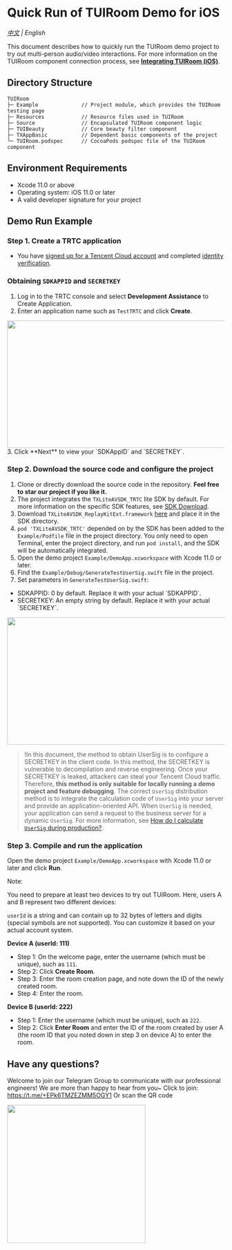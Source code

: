 # Quick Run of TUIRoom Demo for iOS
_[中文](README.md) | English_

This document describes how to quickly run the TUIRoom demo project to try out multi-person audio/video interactions. For more information on the TUIRoom component connection process, see **[Integrating TUIRoom (iOS)](https://www.tencentcloud.com/document/product/647/37284)**.


## Directory Structure

```
TUIRoom
├─ Example              // Project module, which provides the TUIRoom testing page
├─ Resources            // Resource files used in TUIRoom
├─ Source               // Encapsulated TUIRoom component logic
├─ TUIBeauty            // Core beauty filter component
├─ TXAppBasic           // Dependent basic components of the project
└─ TUIRoom.podspec      // CocoaPods podspec file of the TUIRoom component

```

## Environment Requirements
- Xcode 11.0 or above
- Operating system: iOS 11.0 or later
- A valid developer signature for your project
  
## Demo Run Example

### Step 1. Create a TRTC application
- You have [signed up for a Tencent Cloud account](https://intl.cloud.tencent.com/document/product/378/17985) and completed [identity verification](https://intl.cloud.tencent.com/document/product/378/3629).
  
### Obtaining `SDKAPPID` and `SECRETKEY`
1. Log in to the TRTC console and select **Development Assistance** to Create Application.
2. Enter an application name such as `TestTRTC` and click **Create**.
<img src="https://main.qcloudimg.com/raw/169391f6711857dca6ed8cfce7b391bd.png" width="650" height="295"/>
3. Click **Next** to view your `SDKAppID` and `SECRETKEY`.

### Step 2. Download the source code and configure the project

1. Clone or directly download the source code in the repository. **Feel free to star our project if you like it.**
2. The project integrates the `TXLiteAVSDK_TRTC` lite SDK by default. For more information on the specific SDK features, see [SDK Download](https://www.tencentcloud.com/document/product/647/34615).
3. Download `TXLiteAVSDK_ReplayKitExt.framework` [here](https://www.tencentcloud.com/document/product/647/34615) and place it in the SDK directory.
4. `pod 'TXLiteAVSDK_TRTC'` depended on by the SDK has been added to the `Example/Podfile` file in the project directory. You only need to open Terminal, enter the project directory, and run `pod install`, and the SDK will be automatically integrated.
5. Open the demo project `Example/DemoApp.xcworkspace` with Xcode 11.0 or later.
6. Find the `Example/Debug/GenerateTestUserSig.swift` file in the project.
7. Set parameters in `GenerateTestUserSig.swift`:

<ul>
<li>SDKAPPID: 0 by default. Replace it with your actual `SDKAPPID`.</li>
<li>SECRETKEY: An empty string by default. Replace it with your actual `SECRETKEY`.</li>
</ul>
<img src="https://liteav.sdk.qcloud.com/doc/res/trtc/picture/zh-cn/sdkappid_secretkey_ios.png" width="650" height="295"/>

>!In this document, the method to obtain UserSig is to configure a SECRETKEY in the client code. In this method, the SECRETKEY is vulnerable to decompilation and reverse engineering. Once your SECRETKEY is leaked, attackers can steal your Tencent Cloud traffic. Therefore, **this method is only suitable for locally running a demo project and feature debugging**.
>The correct `UserSig` distribution method is to integrate the calculation code of `UserSig` into your server and provide an application-oriented API. When `UserSig` is needed, your application can send a request to the business server for a dynamic `UserSig`. For more information, see [How do I calculate `UserSig` during production?](https://intl.cloud.tencent.com/document/product/647/35166).

### Step 3. Compile and run the application

Open the demo project `Example/DemoApp.xcworkspace` with Xcode 11.0 or later and click **Run**.

Note:

You need to prepare at least two devices to try out TUIRoom. Here, users A and B represent two different devices:

`userId` is a string and can contain up to 32 bytes of letters and digits (special symbols are not supported). You can customize it based on your actual account system.

**Device A (userId: 111)**

- Step 1: On the welcome page, enter the username (which must be unique), such as `111`.
- Step 2: Click **Create Room**.
- Step 3: Enter the room creation page, and note down the ID of the newly created room.
- Step 4: Enter the room.


**Device B (userId: 222)**

- Step 1: Enter the username (which must be unique), such as `222`.
- Step 2: Click **Enter Room** and enter the ID of the room created by user A (the room ID that you noted down in step 3 on device A) to enter the room.


## Have any questions?
Welcome to join our Telegram Group to communicate with our professional engineers! We are more than happy to hear from you~
Click to join: https://t.me/+EPk6TMZEZMM5OGY1
Or scan the QR code

<img src="https://qcloudimg.tencent-cloud.cn/raw/9c67ed5746575e256b81ce5a60216c5a.jpg" width="320"/>